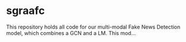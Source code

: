 # sgraafc
This repository holds all code for our multi-modal Fake News Detection model, which combines a GCN and a LM. This mod…
